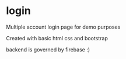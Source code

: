 # login
Multiple account login page for demo purposes


Created with basic html css and bootstrap


backend is governed by firebase :)
